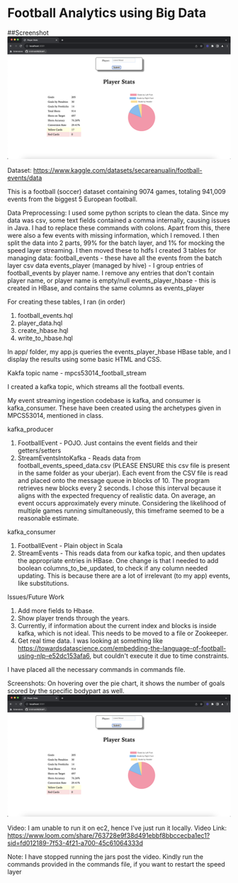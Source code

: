 # Football Analytics using Big Data

##Screenshot
![Screenshot](image.png)


Dataset: https://www.kaggle.com/datasets/secareanualin/football-events/data

This is a football (soccer) dataset containing 9074 games, totaling 941,009 events from the biggest 5 European football.

Data Preprocessing: 
I used some python scripts to clean the data. Since my data was csv, some text fields contained a comma internally, causing issues in Java. I had to replace these commands with colons. Apart from this, there were also a few events with missing information, which I removed. 
I then split the data into 2 parts, 99% for the batch layer, and 1% for mocking the speed layer streaming. 
I then moved these to hdfs
I created 3 tables for managing data:
football_events - these have all the events from the batch layer csv data
events_player (managed by hive) - I group entries of football_events by player name. I remove any entries that don't contain player name, or player name is empty/null
events_player_hbase - this is created in HBase, and contains the same columns as events_player

For creating these tables, I ran (in order)
1. football_events.hql 
2. player_data.hql
3. create_hbase.hql
4. write_to_hbase.hql 

In app/ folder, my app.js queries the events_player_hbase HBase table, and I display the results using some basic HTML and CSS. 

Kakfa topic name - mpcs53014_football_stream

I created a kafka topic, which streams all the football events. 

My event streaming ingestion codebase is kafka, and consumer is kafka_consumer. These have been created using the archetypes given in MPCS53014, mentioned in class.

kafka_producer
1. FootballEvent - POJO. Just contains the event fields and their getters/setters
2. StreamEventsIntoKafka - Reads data from football_events_speed_data.csv (PLEASE ENSURE this csv file is present in the same folder as your uberjar). Each event from the CSV file is read and placed onto the message queue in blocks of 10. The program retrieves new blocks every 2 seconds. I chose this interval because it aligns with the expected frequency of realistic data. On average, an event occurs approximately every minute. Considering the likelihood of multiple games running simultaneously, this timeframe seemed to be a reasonable estimate.

kafka_consumer
1. FootballEvent - Plain object in Scala
2. StreamEvents - This reads data from our kafka topic, and then updates the appropriate entries in HBase. One change is that I needed to add boolean columns_to_be_updated, to check if any column needed updating. This is because there are a lot of irrelevant (to my app) events, like substitutions. 


Issues/Future Work
1. Add more fields to Hbase. 
2. Show player trends through the years. 
3. Currently, if information about the current index and blocks is inside kafka, which is not ideal. This needs to be moved to a file or Zookeeper.
4. Get real time data. I was looking at something like https://towardsdatascience.com/embedding-the-language-of-football-using-nlp-e52dc153afa6, but couldn't execute it due to time constraints.


I have placed all the necessary commands in commands file.

Screenshots: 
On hovering over the pie chart, it shows the number of goals scored by the specific bodypart as well.
![Alt text](image.png)

Video: 
I am unable to run it on ec2, hence I've just run it locally.
Video Link: 
https://www.loom.com/share/763728e9f38d491ebbf8bbccecba1ec1?sid=fd012189-7f53-4f21-a700-45c61064333d

Note: I have stopped running the jars post the video. Kindly run the commands provided in the commands file, if you want to restart the speed layer